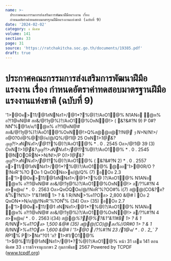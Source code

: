 ```yaml
---
name: >-
  ประกาศคณะกรรมการส่งเสริมการพัฒนาฝีมือแรงงาน เรื่อง
  กำหนดอัตราค่าทดสอบมาตรฐานฝีมือแรงงานแห่งชาติ (ฉบับที่ 9)
date: '2024-02-02'
category: ง พิเศษ
volume: 141
section: 33
page: 31
source: 'https://ratchakitcha.soc.go.th/documents/19385.pdf'
draft: true
---
```


# ประกาศคณะกรรมการส่งเสริมการพัฒนาฝีมือแรงงาน เรื่อง กำหนดอัตราค่าทดสอบมาตรฐานฝีมือแรงงานแห่งชาติ (ฉบับที่ 9)

'1>@0ค>11/@1สNNส1>/@1*?%@)?/AอO1@% N1ANอ ํ@ห% อ?!1@คN@# สอ&/@!1ฐ@%)?/AอO1@%OหN@!> ( &?&#?N 9) P 0#?NN'็%@1ส/ค/1ํ@ห% อ?!1@คN@# สอ&/@!1ฐ@%)?/AอO1@%OหN@!>Q%ส@@อ@?*!N@ ๆ N*>N/N!>/ อ@0?0อํ@%@!@/ค/@/Q%/@!1@ 25 OหN*1>1@&?ญญ?!>สNNส1>/@1*?%@)?/AอO1@% * . 0 . 2545 Oล>/@!1@ 39 (3) OหN*1>1@&?ญญ?!>สNNส1>/@1*?%@)?/AอO1@% * . 0 . 2545 @NOORN*>N/N!>/P 0*1>1@&?ญญ?!>สNNส1>/@1*?%@)?/AอO1@% ( &?&#?N 2) * . 0 . 2557 ค>11/@1สNNส1>/@1*?%@)?/AอO1@% @ออ'1>@0R/O ? !NอR'%?O Oอ 1 QหO0Nล>ค/@/Q% (7) อOอ 2.3 อ'1>@0ค>11/@1สNNส1>/@1*?%@ )?/AอO1@% N1ANอ ํ@ห% อ?!1@คN@# สอ&/@!1ฐ@%)?/AอO1@%OหN@!> ล/?%#?N 4 ส>ห@ค/ * . 0 . 2563 Oล>QหOQOค/@/!NอR'%?OO#% ì(7) ส@@(CO&?ค?&'ั้%?N%!> 1"&11#B 1> ? & 1 R/NN>%ค1?Oล> 2,800 &@# î Oอ 2 QหON*>N/ค/@/!NอR'%?ON'็% (34) Oล> (35) อOอ 2.7 อ'1>@0ค>11/@1 สNNส1>/@1*?%@)?/AอO1@% N1ANอ ํ@ห% อ?!1@คN@# สอ&/@!1ฐ@%)?/AอO1@%OหN@!> ล/?%#?N 4 ส>ห@ค/ * . 0 . 2563 ì(34) ส@@*%?@%?&1"&11#B 1> ? & 1 R/NN>%ค1?Oล> 1,500 &@# (35) ส@@(CO)@สอ%//0R#0 1> ? & 1 R/NN>%ค1?Oล> 1,600 &@# î '1>@0  /?%#?N 23 /1@ค/ * . 0 . 2_` 7 R*P1%์ P!>Nส"?01 'ล? 1>#1/O1@% '1>$@%11/@1สNNส1>/@1*?%@)?/AอO1@% หน้า 31 เลม 141 ตอนพิเศษ 33 ง ราชกิจจานุเบกษา 2 กุมภาพันธ 2567 Powered by TCPDF (www.tcpdf.org)
